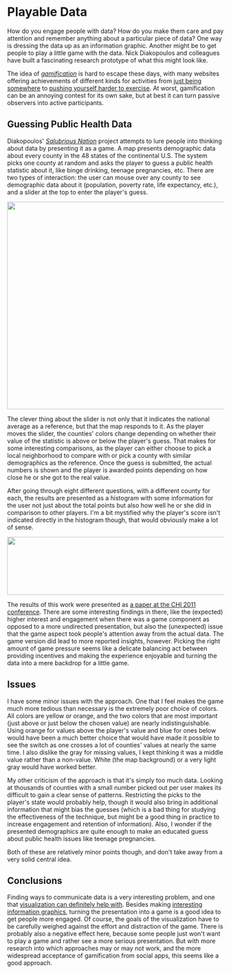 # Playable Data

How do you engage people with data? How do you make them care and pay attention and remember anything about a particular piece of data? One way is dressing the data up as an information graphic. Another might be to get people to play a little game with the data. Nick Diakopoulos and colleagues have built a fascinating research prototype of what this might look like.

The idea of <em><a href="http://en.wikipedia.org/wiki/Gamification">gamification</a></em> is hard to escape these days, with many websites offering achievements of different kinds for activities from <a href="https://foursquare.com/">just being somewhere</a> to <a href="http://www.fitocracy.com/">pushing yourself harder to exercise</a>. At worst, gamification can be an annoying contest for its own sake, but at best it can turn passive observers into active participants.

## Guessing Public Health Data

Diakopoulos' <em><a href="http://www.salubriousnation.com/">Salubrious Nation</a></em> project attempts to lure people into thinking about data by presenting it as a game. A map presents demographic data about every county in the 48 states of the continental U.S. The system picks one county at random and asks the player to guess a public health statistic about it, like binge drinking, teenage pregnancies, etc. There are two types of interaction: the user can mouse over any county to see demographic data about it (population, poverty rate, life expectancy, etc.), and a slider at the top to enter the player's guess.

<p align="center"><img class="aligncenter size-full wp-image-1869" title="Salubrious Nation" src="https://media.eagereyes.org/wp-content/uploads/2012/04/salubrious.png" alt="" width="600" height="483" /></p>

The clever thing about the slider is not only that it indicates the national average as a reference, but that the map responds to it. As the player moves the slider, the counties' colors change depending on whether their value of the statistic is above or below the player's guess. That makes for some interesting comparisons, as the player can either choose to pick a local neighborhood to compare with or pick a county with similar demographics as the reference. Once the guess is submitted, the actual numbers is shown and the player is awarded points depending on how close he or she got to the real value.

After going through eight different questions, with a different county for each, the results are presented as a histogram with some information for the user not just about the total points but also how well he or she did in comparison to other players. I'm a bit mystified why the player's score isn't indicated directly in the histogram though, that would obviously make a lot of sense.

<p align="center"><img class="aligncenter size-full wp-image-1868" title="salubrious-score" src="https://media.eagereyes.org/wp-content/uploads/2012/04/salubrious-score.png" alt="" width="600" height="135" /></p>

The results of this work were presented as <a href="http://www.nickdiakopoulos.com/playable-data/">a paper at the CHI 2011 conference</a>. There are some interesting findings in there, like the (expected) higher interest and engagement when there was a game component as opposed to a more undirected presentation, but also the (unexpected) issue that the game aspect took people's attention away from the actual data. The game version did lead to more reported insights, however. Picking the right amount of game pressure seems like a delicate balancing act between providing incentives and making the experience enjoyable and turning the data into a mere backdrop for a little game.

## Issues

I have some minor issues with the approach. One that I feel makes the game much more tedious than necessary is the extremely poor choice of colors. All colors are yellow or orange, and the two colors that are most important (just above or just below the chosen value) are nearly indistinguishable. Using orange for values above the player's value and blue for ones below would have been a much better choice that would have made it possible to see the switch as one crosses a lot of counties' values at nearly the same time. I also dislike the gray for missing values, I kept thinking it was a middle value rather than a non-value. White (the map background) or a very light gray would have worked better.

My other criticism of the approach is that it's simply too much data. Looking at thousands of counties with a small number picked out per user makes its difficult to gain a clear sense of patterns. Restricting the picks to the player's state would probably help, though it would also bring in additional information that might bias the guesses (which is a bad thing for studying the effectiveness of the technique, but might be a good thing in practice to increase engagement and retention of information). Also, I wonder if the presented demographics are quite enough to make an educated guess about public health issues like teenage pregnancies.

Both of these are relatively minor points though, and don't take away from a very solid central idea.

## Conclusions

Finding ways to communicate data is a very interesting problem, and one that <a title="What Does It Mean to Inform?" href="/journalism/what-does-it-mean-to-inform">visualization can definitely help with</a>. Besides making <a title="Want to Make A Chart Memorable? Add Junk" href="/blog/2011/want-to-make-chart-memorable-add-junk">interesting information graphics</a>, turning the presentation into a game is a good idea to get people more engaged. Of course, the goals of the visualization have to be carefully weighed against the effort and distraction of the game. There is probably also a negative effect here, because some people just won't want to play a game and rather see a more serious presentation. But with more research into which approaches may or may not work, and the more widespread acceptance of gamification from social apps, this seems like a good approach.
